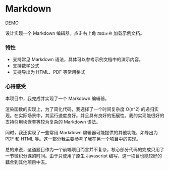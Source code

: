 # Markdown

[DEMO](https://memset0.github.io/qsctech-problems-upsolving/markdown/)

设计实现一个 Markdown 编辑器。点击右上角 `加载示例` 加载示例文档。

### 特性

- 支持常见 Markdown 语法，具体可以参考示例文档中的演示内容。
- 支持数学公式
- 支持导出为 HTML、PDF 等常用格式

### 心得感受

本项目中，我完成并实现了一个 Markdown 编辑器。

渲染函数的实现上，为了简化代码，我选择了一个时间复杂度 O(n^2) 的递归实现。在实际场景中，其运行速度良好。并且具有良好的拓展性。我的实现能很好的支持引用块嵌套等较为复杂的 Markdown 语法。

同时，我还实现了一些常用 Markdown 编辑器可能提供的其他功能，如导出为 PDF 和 HTML 等。这一部分我主要参考了[我在另一个项目中的实现](https://github.com/memset0/weixin-print-to-pdf/blob/3d92c649ee0078147c38629ba1700fa033c79a32/index.js#L170-L207)。

总的来说，这道题目作为一个前端项目而言并不复杂，核心部分代码的完成只用了一节微积分课的时间。由于只使用了原生 Javascript 编写，这一项目也能较好的藕合到其他项目中去。